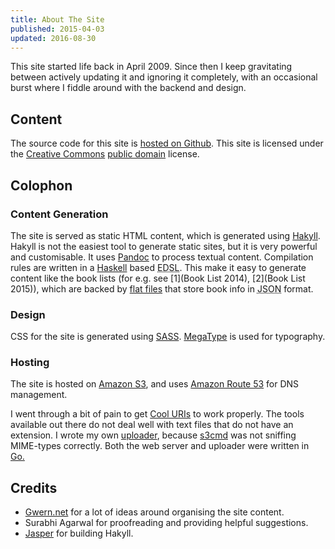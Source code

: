 ```yaml
---
title: About The Site
published: 2015-04-03
updated: 2016-08-30
---
```


This site started life back in April 2009. Since then I keep gravitating between actively updating it and ignoring it completely, with an occasional burst where I fiddle around with the backend and design.

## Content
The source code for this site is [hosted on Github][github-url]. This site is licensed under the [Creative Commons][cc] [public domain][cc0] license.

[github-url]:https://github.com/deepakjois/website
[cc]: http://en.wikipedia.org/wiki/Creative%20Commons
[cc0]: http://creativecommons.org/about/cc0

## Colophon

### Content Generation
The site is served as static HTML content, which is generated using [Hakyll][hakyll]. Hakyll is not the easiest tool to generate static sites, but it is very powerful and customisable. It uses [Pandoc][pandoc] to process textual content. Compilation rules are written in a [Haskell][haskell] based <abbr title="Embedded Domain Specific Language">EDSL</abbr>. This make it easy to generate content like the book lists (for e.g. see [1](Book List 2014), [2](Book List 2015)), which are backed by [flat files][flat-files] that store book info in <abbr title="Javascript Object Notation">JSON</abbr> format.

[hakyll]:http://jaspervdj.be/hakyll/
[haskell]:https://www.haskell.org
[pandoc]:http://johnmacfarlane.net/pandoc/
[flat-files]:https://github.com/deepakjois/website/tree/master/data

### Design
CSS for the site is generated using [SASS]. [MegaType] is used for typography.

[SASS]:http://sass-lang.com/
[MegaType]:http://megatype.studiothick.com/

### Hosting
The site is hosted on [Amazon S3][s3], and uses [Amazon Route 53][route53] for DNS management.

[s3]:http://aws.amazon.com/s3/
[route53]:http://aw.amazon.com/route53/

I went through a bit of pain to get [Cool URIs][cool-uris] to work properly. The tools available out there do not deal well with text files that do not have an extension. I wrote my own [uploader][upload.go], because [s3cmd][] was not sniffing MIME-types correctly. Both the web server and uploader were written in [Go.][go]

[cool-uris]:http://www.w3.org/Provider/Style/URI.html
[go]:http://golang.org/
[upload.go]:https://github.com/deepakjois/website/blob/master/upload.go
[s3cmd]:http://s3tools.org

## Credits

* [Gwern.net][gwern] for a lot of ideas around organising the site content.
* Surabhi Agarwal for  proofreading and providing helpful suggestions.
* [Jasper][jasper] for building Hakyll.

[gwern]:http://gwern.net
[jasper]: http://jaspervdj.be
